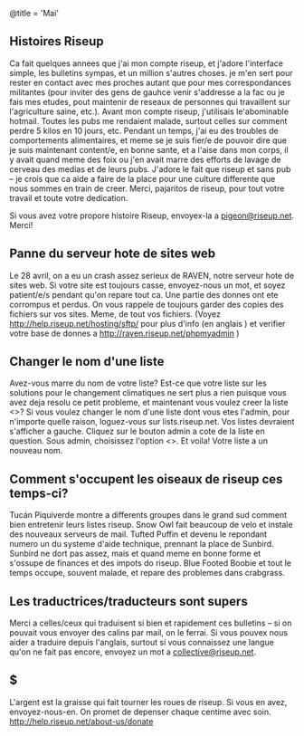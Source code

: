 @title = 'Mai'

## Histoires Riseup

Ca fait quelques annees que j'ai mon compte riseup, et j'adore l'interface simple, les bulletins sympas, et un million s'autres choses. je m'en sert pour rester en contact avec mes proches autant que pour mes correspondances militantes (pour inviter des gens de gauhce venir s'addresse a la fac ou je fais mes etudes, pout maintenir de reseaux de personnes qui travaillent sur l'agriculture saine, etc.). Avant mon compte riseup, j'utilisais le'abominable hotmail. Toutes les pubs me rendaient malade, surtout celles sur comment perdre 5 kilos en 10 jours, etc. Pendant un temps, j'ai eu des troubles de comportements alimentaires, et meme se je suis fier/e de pouvoir dire que je suis maintenant content/e, en bonne sante, et a l'aise dans mon corps, il y avait quand meme des foix ou j'en avait marre des efforts de lavage de cerveau des medias et de leurs pubs. J'adore le fait que riseup et sans pub – je crois que ca aide a faire de la place pour une culture differente que nous sommes en train de creer. Merci, pajaritos de riseup, pour tout votre travail et toute votre dedication.

Si vous avez votre propore histoire Riseup, envoyex-la a pigeon@riseup.net. Merci!


## Panne du serveur hote de sites web

Le 28 avril, on a eu un crash assez serieux de RAVEN, notre serveur hote de sites web. Si votre site est toujours casse, envoyez-nous un mot, et soyez patient/e/s pendant qu'on repare tout ca. Une partie des donnes ont ete corrompus et perdus. On vous rappele de toujours garder des copies des fichiers sur vos sites. Meme, de tout vos fichiers. (Voyez http://help.riseup.net/hosting/sftp/ pour plus d'info (en anglais ) et verifier votre base de donnes a http://raven.riseup.net/phpmyadmin )


## Changer le nom d'une liste

Avez-vous marre du nom de votre liste? Est-ce que votre liste sur les solutions pour le changement climatiques ne sert plus a rien puisque vous avez deja resolu ce petit probleme, et maintenant vous voulez creer la liste <<la fin des guerres>>? Si vous voulez changer le nom d'une liste dont vous etes l'admin, pour n'importe quelle raison, loguez-vous sur lists.riseup.net. Vos listes devraient s'afficher a gauche. Cliquez sur le bouton admin a cote de la liste en question. Sous admin, choisissez l'option <<Rename List>>. Et voila! Votre liste a un nouveau nom.


## Comment s'occupent les oiseaux de riseup ces temps-ci?

Tucán Piquiverde montre a differents groupes dans le grand sud comment bien entretenir leurs listes riseup. Snow Owl fait beaucoup de velo et instale des nouveaux serveurs de mail. Tufted Puffin et devenu le repondant numero un du systeme d'aide technique, prennant la place de Sunbird. Sunbird ne dort pas assez, mais et quand meme en bonne forme et s'ossupe de finances et des impots do riseup. Blue Footed Boobie et tout le temps occupe, souvent malade, et repare des problemes dans crabgrass.


## Les traductrices/traducteurs sont supers

Merci a celles/ceux qui traduisent si bien et rapidement ces bulletins – si on pouvait vous envoyer des calins par mail, on le ferrai. Si vous pouvex nous aider a traduire depuis l'anglais, surtout si vous connaissez une langue qu'on ne fait pas encore, envoyez un mot a collective@riseup.net.


## $

L'argent est la graisse qui fait tourner les roues de riseup. Si vous en avez, envoyez-nous-en. On promet de depenser chaque centime avec soin. http://help.riseup.net/about-us/donate
